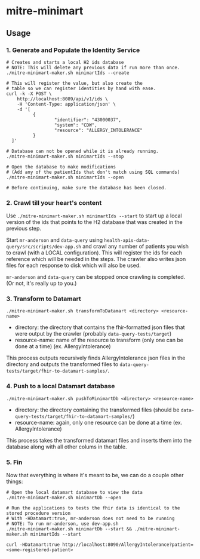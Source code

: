 # mitre-minimart

## Usage

### 1. Generate and Populate the Identity Service
```
# Creates and starts a local H2 ids database 
# NOTE: This will delete any previous data if run more than once.
./mitre-minimart-maker.sh minimartIds --create

# This will register the value, but also create the 
# table so we can register identities by hand with ease.
curl -k -X POST \
    http://localhost:8089/api/v1/ids \
    -H 'Content-Type: application/json' \
    -d '[
          {
                  "identifier": "43000037",
                  "system": "CDW",
                  "resource": "ALLERGY_INTOLERANCE"
          }
  ]'

# Database can not be opened while it is already running.
./mitre-minimart-maker.sh minimartIds --stop

# Open the database to make modifications
# (Add any of the patientIds that don't match using SQL commands)
./mitre-minimart-maker.sh minimartIds --open

# Before continuing, make sure the database has been closed.
```

### 2. Crawl till your heart's content
Use `./mitre-minimart-maker.sh minimartIds --start` to start up a local version of 
the ids that points to the H2 database that was created in the previous step.

Start `mr-anderson` and `data-query` using `health-apis-data-query/src/scripts/dev-app.sh` 
and crawl any number of patients you wish to crawl (with a LOCAL configuration). This will
register the ids for each reference which will be needed in the steps. The crawler also 
writes json files for each response to disk which will also be used.

`mr-anderson` and `data-query` can be stopped once crawling is completed. (Or not, it's really
up to you.)

### 3. Transform to Datamart
```
./mitre-minimart-maker.sh transformToDatamart <directory> <resource-name>
```
- directory: the directory that contains the fhir-formatted json files that were output
    by the crawler (probably `data-query-tests/target`)
- resource-name: name of the resource to transform (only one can be done at a time) (ex. AllergyIntolerance)

This process outputs recursively finds AllergyIntolerance json files in the directory and outputs 
the transformed files to `data-query-tests/target/fhir-to-datamart-samples/`.

### 4. Push to a local Datamart database
```
./mitre-minimart-maker.sh pushToMinimartDb <directory> <resource-name>
```
- directory: the directory containing the transformed files (should be 
    `data-query-tests/target/fhir-to-datamart-samples/`)
- resource-name: again, only one resource can be done at a time (ex. AllergyIntolerance)

This process takes the transformed datamart files and inserts them into the database along with all 
other colums in the table.

### 5. Fin
Now that everything is where it's meant to be, we can do a couple other things:
```
# Open the local datamart database to view the data
./mitre-minimart-maker.sh minimartDb --open

# Run the applications to tests the fhir data is identical to the stored procedure version
# With -HDatamart:true, mr-anderson does not need to be running
# NOTE: To run mr-anderson, use dev-app.sh
./mitre-minimart-maker.sh minimartDb --start && ./mitre-minimart-maker.sh minimartIds --start

curl -HDatamart:true http://localhost:8090/AllergyIntolerance?patient=<some-registered-patient>
```